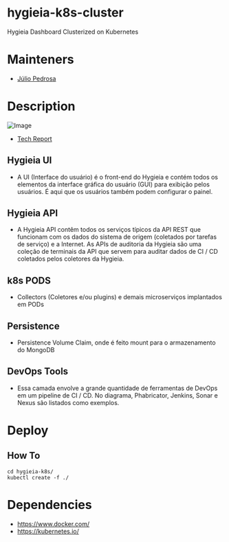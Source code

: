 # hygieia-k8s-cluster
  Hygieia Dashboard Clusterized on Kubernetes

# Mainteners
 - [Júlio Pedrosa](https://github.com/japm94)

# Description
 ![Image](https://github.com/IF007/hygieia-k8s-cluster/blob/master/images/Screen%20Shot%202018-07-11%20at%2016.22.41.png)
 - [Tech Report](https://github.com/IF1007/hygieia-k8s-cluster/blob/master/tech-report/Hygieia%20Dashboard%20Clustered%20-%20Tech%20report.pdf)
## Hygieia UI
 - A UI (Interface do usuário) é o front-end do Hygieia e contém todos os elementos da interface gráfica do usuário (GUI) para exibição pelos usuários. É aqui que os usuários também podem configurar o painel.
## Hygieia API
 - A Hygieia API contêm todos os serviços típicos da API REST que funcionam com os dados do sistema de origem (coletados por tarefas de serviço) e a Internet. As APIs de auditoria da Hygieia são uma coleção de terminais da API que servem para auditar dados de CI / CD coletados pelos coletores da Hygieia. 
## k8s PODS
 - Collectors (Coletores e/ou plugins) e demais microserviços implantados em PODs
## Persistence
 - Persistence Volume Claim, onde é feito mount para o armazenamento do MongoDB
## DevOps Tools
 - Essa camada envolve a grande quantidade de ferramentas de DevOps em um pipeline de CI / CD. No diagrama, Phabricator, Jenkins, Sonar e Nexus são listados como exemplos.
 
# Deploy

## How To
    
    cd hygieia-k8s/
    kubectl create -f ./

# Dependencies
 - https://www.docker.com/
 - https://kubernetes.io/
